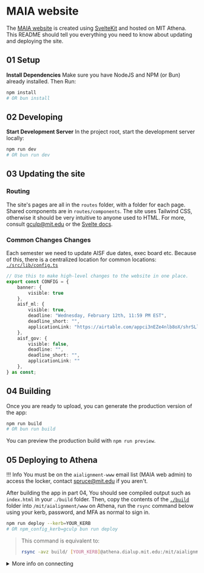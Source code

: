 # MAIA website

The [MAIA website](https://aialignment.mit.edu/) is created using [SvelteKit](https://kit.svelte.dev/) and hosted on MIT Athena. This README should tell you everything you need to know about updating and deploying the site.

## 01 Setup

**Install Dependencies**
Make sure you have NodeJS and NPM (or Bun) already installed. Then Run:

```bash
npm install
# OR bun install
```

## 02 Developing

**Start Development Server**
In the project root, start the development server locally:

```bash
npm run dev
# OR bun run dev
```

## 03 Updating the site

### Routing

The site's pages are all in the `routes` folder, with a folder for each page. Shared components are in `routes/components`. The site uses Tailwind CSS, otherwise it should be very intuitive to anyone used to HTML. For more, consult [gculp@mit.edu](mailto:gculp@mit.edu) or the [Svelte docs](https://svelte.dev/).

### Common Changes Changes

Each semester we need to update AISF due dates, exec board etc. Because of this, there is a centralized location for common locations: [`./src/lib/config.ts`](./src/lib/config.ts)

```typescript
// Use this to make high-level changes to the website in one place.
export const CONFIG = {
    banner: {
        visible: true
    },
    aisf_ml: {
        visible: true,
        deadline: "Wednesday, February 12th, 11:59 PM EST",
        deadline_short: "",
        applicationLink: "https://airtable.com/appci3nEZe4nlb8oX/shrSLlrgeIFubZnGd"
    },
    aisf_gov: {
        visible: false,
        deadline: "",
        deadline_short: "",
        applicationLink: ""
    },
} as const; 
```

## 04 Building

Once you are ready to upload, you can generate the production version of the app:

```bash
npm run build
# OR bun run build
```

You can preview the production build with `npm run preview`.

## 05 Deploying to Athena

!!! Info You must be on the `aialignment-www` email list (MAIA web admin) to access the locker, contact [spruce@mit.edu](mailto:spruce@mit.edu) if you aren't.

After building the app in part 04, You should see compiled output such as `index.html` in your `./build` folder. Then, copy the contents of the [`./build`](./build) folder into `/mit/aialignment/www` on Athena, run the `rsync` command below using your kerb, password, and MFA as normal to sign in.

```bash
npm run deploy --kerb=YOUR_KERB
# OR npm_config_kerb=gculp bun run deploy
```

> This command is equivalent to:
> ```bash
> rsync -avz build/ [YOUR_KERB]@athena.dialup.mit.edu:/mit/aialignment/www
> ```

<details>
<summary>More info on connecting</summary>

For more information on how to connect, Gatlen recommends the [SIPB inofficial guide to connecting to MIT Athena](https://sipb.mit.edu/doc/using-athena/).

The TL;DR on how to connect via SSH is:

1. SSH onto Athena using your kerb

```bash
ssh [kerberos]@athena.dialup.mit.edu
```
****
2. Follow the instructions on signing in. It should be your normal MIT kerb/password/MFA.
1. Changes can be made once connected, but it's honestly easier to follow the rsync instructions in part 05 below.

- [Official MIT Athena Docs Here](https://kb.mit.edu/confluence/pages/viewpage.action?pageId=3907090).

</details>
